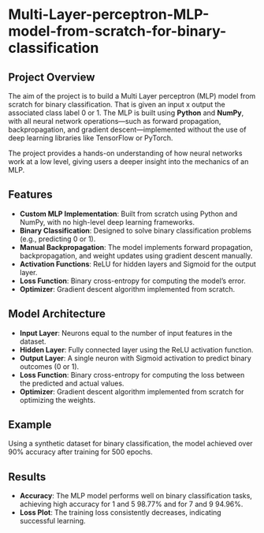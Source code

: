 # Multi-Layer-perceptron-MLP-model-from-scratch-for-binary-classification

## Project Overview
The aim of the project is to build a Multi Layer perceptron (MLP) model from scratch for binary classification. That is given an input x output the associated class label 0 or 1. The MLP is built using **Python** and **NumPy**, with all neural network operations—such as forward propagation, backpropagation, and gradient descent—implemented without the use of deep learning libraries like TensorFlow or PyTorch.

The project provides a hands-on understanding of how neural networks work at a low level, giving users a deeper insight into the mechanics of an MLP.

## Features
- **Custom MLP Implementation**: Built from scratch using Python and NumPy, with no high-level deep learning frameworks.
- **Binary Classification**: Designed to solve binary classification problems (e.g., predicting 0 or 1).
- **Manual Backpropagation**: The model implements forward propagation, backpropagation, and weight updates using gradient descent manually.
- **Activation Functions**: ReLU for hidden layers and Sigmoid for the output layer.
- **Loss Function**: Binary cross-entropy for computing the model’s error.
- **Optimizer**: Gradient descent algorithm implemented from scratch.


## Model Architecture

- **Input Layer**: Neurons equal to the number of input features in the dataset.
- **Hidden Layer**: Fully connected layer using the ReLU activation function.
- **Output Layer**: A single neuron with Sigmoid activation to predict binary outcomes (0 or 1).
- **Loss Function**: Binary cross-entropy for computing the loss between the predicted and actual values.
- **Optimizer**: Gradient descent algorithm implemented from scratch for optimizing the weights.

## Example
Using a synthetic dataset for binary classification, the model achieved over 90% accuracy after training for 500 epochs.

## Results
- **Accuracy**: The MLP model performs well on binary classification tasks, achieving high accuracy for 1 and 5 98.77% and for 7 and 9 94.96%.
- **Loss Plot**: The training loss consistently decreases, indicating successful learning.
